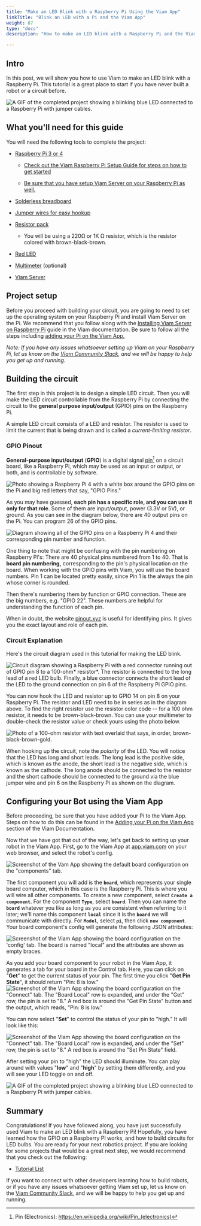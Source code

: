 ```yaml
---
title: "Make an LED Blink with a Raspberry Pi Using the Viam App"
linkTitle: "Blink an LED with a Pi and the Viam App"
weight: 87
type: "docs"
description: "How to make an LED blink with a Raspberry Pi and the Viam App."

---
```


## Intro

In this post, we will show you how to use Viam to make an LED blink with a Raspberry Pi. This tutorial is a great place to start if you have never built a robot or a circuit before.

![A GIF of the completed project showing a blinking blue LED connected to a Raspberry Pi with jumper cables.](../img/how-to-make-an-LED-blink-with-a-raspberry-pi-using-viam/image9.gif)

## What you'll need for this guide

You will need the following tools to complete the project:

-   [Raspberry Pi 3 or 4](https://a.co/d/5Tn67G3)

    -   [Check out the Viam Raspberry Pi Setup Guide for steps on how to get started](../../getting-started/installation)

    -   [Be sure that you have setup Viam Server on your Raspberry Pi as well.](../../getting-started/installation/#installing-viam-server)

-   [Solderless breadboard](https://amzn.to/2Q4Z5Ta)

-   [Jumper wires for easy hookup](http://amzn.to/2qVhd4y)

-   [Resistor pack](http://amzn.to/2Dmainw)

    -   You will be using a 220Ω or 1K Ω resistor, which is the resistor colored with brown-black-brown.

-   [Red LED](http://amzn.to/2Ex2v5q)

-   [Multimeter](http://amzn.to/2qWurxS) (optional)

-   [Viam Server](https://github.com/viamrobotics/rdk/tree/0c550c246739b87b4d5a9e8d96d2b6fdb3948e2b)

## Project setup

Before you proceed with building your circuit, you are going to need to set up the operating system on your Raspberry Pi and install Viam Server on the Pi. We recommend that you follow along with the [Installing Viam Server on Raspberry Pi](../../getting-started/installation) guide in the Viam documentation. Be sure to follow all the steps including [adding your Pi on the Viam App.](../../getting-started/installation/#adding-your-pi-on-the-viam-app)

*Note: If you have any issues whatsoever setting up Viam on your Raspberry Pi, let us know on the [Viam Community Slack](http://viamrobotics.slack.com), and we will be happy to help you get up and running.*

## Building the circuit

The first step in this project is to design a simple LED circuit. Then you will make the LED circuit controllable from the Raspberry Pi by connecting the circuit to the **general purpose input/output** (GPIO) pins on the Raspberry Pi.

A simple LED circuit consists of a LED and resistor. The resistor is used to limit the current that is being drawn and is called a *current-limiting resistor*.

### GPIO Pinout

**General-purpose input/output** (**GPIO**) is a digital signal <a href="https://en.wikipedia.org/wiki/Pin_(electronics)" target="_blank">pin</a>[^pin] on a circuit board, like a Raspberry Pi, which may be used as an input or output, or both, and is controllable by software.

[^pin]: Pin (Electronics): <a href="https://en.wikipedia.org/wiki/Pin_(electronics)" target="_blank">https://en.wikipedia.org/wiki/Pin_(electronics)</a>

![Photo showing a Raspberry Pi 4 with a white box around the GPIO pins on the Pi and big red letters that say, "GPIO Pins."](../img/how-to-make-an-LED-blink-with-a-raspberry-pi-using-viam/image10.png)

As you may have guessed, **each pin has a specific role, and you can use it only for that role**. Some of them are input/output, power (3.3V or 5V), or ground. As you can see in the diagram below, there are 40 output pins on the Pi. You can program 26 of the GPIO pins.

![Diagram showing all of the GPIO pins on a Raspberry Pi 4 and their corresponding pin number and function.](../img/how-to-make-an-LED-blink-with-a-raspberry-pi-using-viam/image4.jpg)

One thing to note that might be confusing with the pin numbering on Raspberry Pi's: There are 40 physical pins numbered from 1 to 40. That is **board pin numbering,** corresponding to the pin's physical location on the board. When working with the GPIO pins with Viam, you will use the board numbers. Pin 1 can be located pretty easily, since Pin 1 is the always the pin whose corner is rounded.

Then there's numbering them by function or GPIO connection. These are the big numbers, e.g. "GPIO 22". These numbers are helpful for understanding the function of each pin.

When in doubt, the website [pinout.xyz](https://pinout.xyz/) is useful for identifying pins. It gives you the exact layout and role of each pin.

### Circuit Explanation

Here's the circuit diagram used in this tutorial for making the LED blink.

![Circuit diagram showing a Raspberry Pi with a red connector running out of GPIO pin 8 to a 100-ohm* resistor*. The resistor is connected to the long lead of a red LED bulb. Finally, a blue connector connects the short lead of the LED to the ground connection on pin 6 of the Raspberry Pi GPIO pins.](../img/how-to-make-an-LED-blink-with-a-raspberry-pi-using-viam/image1.png)

You can now hook the LED and resistor up to GPIO 14 on pin 8 on your Raspberry Pi. The resistor and LED need to be in series as in the diagram above. To find the right resistor use the resistor color code -- for a 100 ohm resistor, it needs to be brown-black-brown. You can use your multimeter to double-check the resistor value or check yours using the photo below.

![Photo of a 100-ohm resistor with text overlaid that says, in order, brown-black-brown-gold.](../img/how-to-make-an-LED-blink-with-a-raspberry-pi-using-viam/image3.jpg)

When hooking up the circuit, note the *polarity* of the LED. You will notice that the LED has long and short leads. The long lead is the positive side, which is known as the anode, the short lead is the negative side, which is known as the cathode. The long anode should be connected to the resistor and the short cathode should be connected to the ground via the blue jumper wire and pin 6 on the Raspberry Pi as shown on the diagram.

## Configuring your Bot using the Viam App

Before proceeding, be sure that you have added your Pi to the Viam App. Steps on how to do this can be found in the [Adding your Pi on the Viam App](../../getting-started/installation/#adding-your-pi-on-the-viam-app) section of the Viam Documentation.

Now that we have got that out of the way, let's get back to setting up your robot in the Viam App. First, go to the Viam App at [app.viam.com](https://app.viam.com/) on your web browser, and select the robot's config.

![Screenshot of the Vam App showing the default board configuration on the "components" tab.](../img/how-to-make-an-LED-blink-with-a-raspberry-pi-using-viam/image2.png)

The first component you will add is the **`board`**, which represents your single board computer, which in this case is the Raspberry Pi. This is where you will wire all other components. To create a new component, select **`Create a component`**. For the component **`Type`**, select **`board`**. Then you can name the **`board`** whatever you like as long as you are consistent when referring to it later; we'll name this component **`local`** since it is the **`board`** we will communicate with directly. For **`Model`**, select **`pi`**, then click **`new component`**. Your board component's config will generate the following JSON attributes:

![Screenshot of the Viam App showing the board configuration on the 'config' tab. The board is named "local" and the attributes are shown as empty braces.](../img/how-to-make-an-LED-blink-with-a-raspberry-pi-using-viam/image6.png)

As you add your board component to your robot in the Viam App, it generates a tab for your board in the Control tab. Here, you can click on "**Get**" to get the current status of your pin. The first time you click "**Get Pin State**", it should return "Pin: 8 is low."![Screenshot of the Viam App showing the board configuration on the "**Connect**" tab. The "Board Local" row is expanded, and under the "Get" row, the pin is set to "8." A red box is around the "**Get Pin State**" button and the output, which reads, "Pin: 8 is low."](../img/how-to-make-an-LED-blink-with-a-raspberry-pi-using-viam/image5.png)

You can now select "**Set**" to control the status of your pin to "high." It will look like this:

![Screenshot of the Viam App showing the board configuration on the "Connect" tab. The "Board Local" row is expanded, and under the "Set" row, the pin is set to "8." A red box is around the "Set Pin State" field.](../img/how-to-make-an-LED-blink-with-a-raspberry-pi-using-viam/image8.png)

After setting your pin to "high" the LED should illuminate. You can play around with values "**low**" and "**high**" by setting them differently, and you will see your LED toggle on and off.

![A GIF of the completed project showing a blinking blue LED connected to a Raspberry Pi with jumper cables.](../img/how-to-make-an-LED-blink-with-a-raspberry-pi-using-viam/image7.gif)

## Summary

Congratulations! If you have followed along, you have just successfully used Viam to make an LED blink with a Raspberry Pi! Hopefully, you have learned how the GPIO on a Raspberry PI works, and how to build circuits for LED bulbs. You are ready for your next robotics project. If you are looking for some projects that would be a great next step, we would recommend that you check out the following:

-   [Tutorial List](../../tutorials)

If you want to connect with other developers learning how to build robots, or if you have any issues whatsoever getting Viam set up, let us know on the [Viam Community Slack](http://viamrobotics.slack.com), and we will be happy to help you get up and running.

